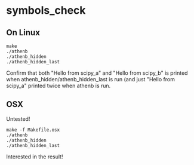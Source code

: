 # symbols_check

## On Linux
```
make
./athenb
./athenb_hidden
./athenb_hidden_last
```
Confirm that both "Hello from scipy_a" and "Hello from scipy_b" is printed when athenb_hidden/athenb_hidden_last is run (and just "Hello from scipy_a" printed twice when athenb is run.

## OSX

Untested!

```
make -f Makefile.osx
./athenb
./athenb_hidden
./athenb_hidden_last
```
Interested in the result!
